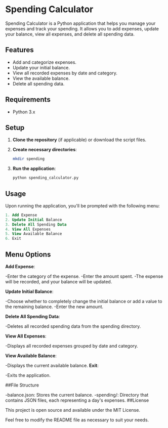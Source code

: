 # Spending Calculator

Spending Calculator is a Python application that helps you manage your expenses and track your spending. It allows you to add expenses, update your balance, view all expenses, and delete all spending data.

## Features

- Add and categorize expenses.
- Update your initial balance.
- View all recorded expenses by date and category.
- View the available balance.
- Delete all spending data.

## Requirements

- Python 3.x

## Setup

1. **Clone the repository** (if applicable) or download the script files.

2. **Create necessary directories**:
   ```sh
   mkdir spending
   
3. **Run the application**:
   ```sh
   python spending_calculator.py

## Usage

Upon running the application, you'll be prompted with the following menu:
```sql
1. Add Expense
2. Update Initial Balance
3. Delete All Spending Data
4. View All Expenses
5. View Available Balance
6. Exit
```
## Menu Options
**Add Expense**:

   -Enter the category of the expense.
   -Enter the amount spent.
   -The expense will be recorded, and your balance will be updated.
   
**Update Initial Balance**:

   -Choose whether to completely change the initial balance or add a value to the remaining balance.
   -Enter the new amount.
   
**Delete All Spending Data**:

   -Deletes all recorded spending data from the spending directory.

**View All Expenses**:

   -Displays all recorded expenses grouped by date and category.

**View Available Balance**:

   -Displays the current available balance.
**Exit**:

   -Exits the application.

##File Structure

  -balance.json: Stores the current balance.
  -spending/: Directory that contains JSON files, each representing a day's expenses.
##License

This project is open source and available under the MIT License.

Feel free to modify the README file as necessary to suit your needs.
